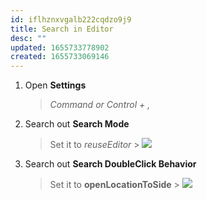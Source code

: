 ```yaml
---
id: iflhznxvgalb222cqdzo9j9
title: Search in Editor
desc: ""
updated: 1655733778902
created: 1655733069146
---
```


1. Open **Settings**
   > _Command or Control + ,_
2. Search out **Search Mode**
   > Set it to _reuseEditor_ > ![](/assets/images/2022-06-20-09-02-08.png)
3. Search out **Search DoubleClick Behavior**
   > Set it to **openLocationToSide** > ![](/assets/images/2022-06-20-09-01-45.png)
